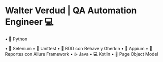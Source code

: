 # Walter Verdud | QA Automation Engineer 💻


• 🐍 Python

• 🐞 Selenium
• 🐞 Unittest
• 🐞 BDD con Behave y Gherkin
• 📱 Appium
• 📂 Reportes con Allure Framework
• ☕ Java 
• 💻 Kotlin
• 📂 Page Object Model


